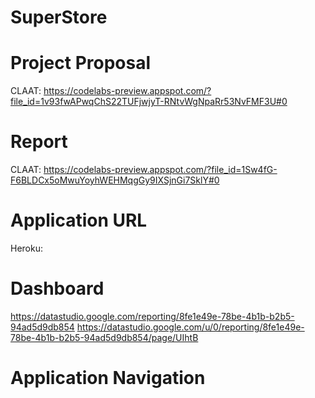 # SuperStore

# Project Proposal
CLAAT: https://codelabs-preview.appspot.com/?file_id=1v93fwAPwqChS22TUFjwjyT-RNtvWgNpaRr53NvFMF3U#0

# Report
CLAAT: https://codelabs-preview.appspot.com/?file_id=1Sw4fG-F6BLDCx5oMwuYoyhWEHMqgGy9IXSjnGi7SklY#0

# Application URL
Heroku:

# Dashboard
https://datastudio.google.com/reporting/8fe1e49e-78be-4b1b-b2b5-94ad5d9db854
https://datastudio.google.com/u/0/reporting/8fe1e49e-78be-4b1b-b2b5-94ad5d9db854/page/UIhtB

# Application Navigation
